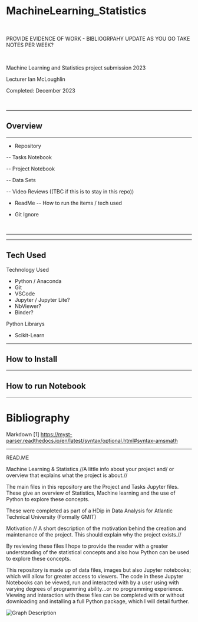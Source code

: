 # MachineLearning_Statistics

<br/>

PROVIDE EVIDENCE OF WORK - BIBLIOGRPAHY 
UPDATE AS YOU GO
TAKE NOTES PER WEEK?


<br/>


Machine Learning and Statistics project submission 2023 

Lecturer Ian McLoughlin

Completed: December 2023

<br/>

***

## Overview

***

 - Repository

  -- Tasks Notebook

  -- Project Notebook

  -- Data Sets

  -- Video Reviews ((TBC if this is to stay in this repo))



 - ReadMe
  -- How to run the items / tech used

 - Git Ignore


<br/>

***



***

## Tech Used

Technology Used

 - Python / Anaconda
 - Git
 - VSCode
 - Jupyter  / Jupyter Lite?
 - NbViewer?
 - Binder?


Python Librarys 

 - Scikit-Learn

***

## How to Install



***

## How to run Notebook



***



# Bibliography

Markdown 
[1] https://myst-parser.readthedocs.io/en/latest/syntax/optional.html#syntax-amsmath



***
READ.ME

Machine Learning & Statistics 
//A little info about your project and/ or overview that explains what the project is about.//

The main files in this repository are the Project and Tasks Jupyter files. These give an overview of Statistics, Machine learning and the use of Python to explore these concepts.

These were completed as part of a HDip in Data Analysis for Atlantic Technical University (Formally GMIT)

Motivation
// A short description of the motivation behind the creation and maintenance of the project. This should explain why the project exists.//

By reviewing these files I hope to provide the reader with a greater understanding of the statistical concepts and also how Python can be used to explore these concepts. 

This repository is made up of data files, images but also Jupyter notebooks; which will allow for greater access to viewers. The code in these Jupyter Notebooks can be viewed, run and interacted with by a user using with varying degrees of programming ability...or no programming experience. Viewing and interaction with these files can be completed with or without downloading and installing a full Python package, which I will detail further.

![Graph Description](https://www.simplypsychology.org/wp-content/uploads/p-value.jpg)



